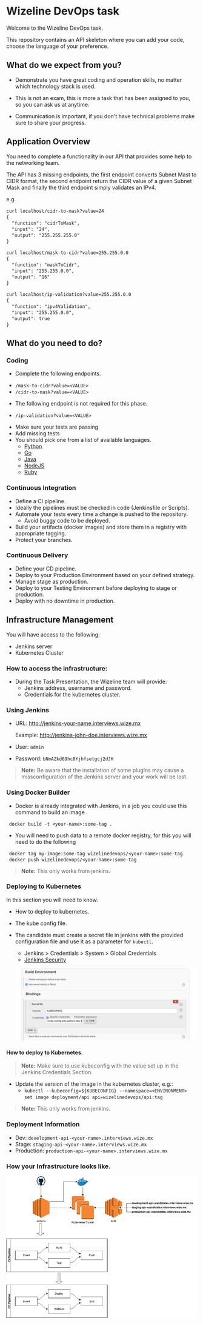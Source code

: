 # Wizeline DevOps task

Welcome to the Wizeline DevOps task.

This repository contains an API skeleton where you can add your code,
choose the language of your preference.

## What do we expect from you?

* Demonstrate you have great coding and operation skills, no matter which
technology stack is used.

* This is not an exam, this is more a task that has been assigned to you,
so you can ask us at anytime.

* Communication is important, if you don't have technical problems make sure
to share your progress.

## Application Overview

You need to complete a functionality in our API that provides some help to
the networking team.

The API has 3 missing endpoints, the first endpoint converts Subnet Mast to
CIDR format, the second endpoint return the CIDR value of a given Subnet Mask
and finally the third endpoint simply validates an IPv4.

e.g.

```
curl localhost/cidr-to-mask?value=24
{
  "function": "cidrToMask",
  "input": "24",
  "output": "255.255.255.0"
}
```

```
curl localhost/mask-to-cidr?value=255.255.0.0
{
  "function": "maskToCidr",
  "input": "255.255.0.0",
  "output": "16"
}

```

```
curl localhost/ip-validation?value=255.255.0.0
{
  "function": "ipv4Validation",
  "input": "255.255.0.0",
  "output": true
}

```


## What do you need to do?

### Coding
  * Complete the following endpoints.
   - `/mask-to-cidr?value=<VALUE>`
   - `/cidr-to-mask?value=<VALUE>`
  * The following endpoint is not required for this phase.
   - `/ip-validation?value=<VALUE>`
  * Make sure your tests are passing
  * Add missing tests
  * You should pick one from a list of available languages.
    - [Python](cidr_convert_api/python)
    - [Go](cidr_convert_api/go)
    - [Java](cidr_convert_api/java)
    - [NodeJS](cidr_convert_api/node)
    - [Ruby](cidr_convert_api/ruby)

### Continuous Integration
  * Define a CI pipeline.
  * Ideally the pipelines must be checked in code (Jenkinsfile or Scripts).
  * Automate your tests every time a change is pushed to the repository.
    - Avoid buggy code to be deployed.
  * Build your artifacts (docker images) and store them in a registry
    with appropriate tagging.
  * Protect your branches.

### Continuous Delivery

  * Define your CD pipeline.
  * Deploy to your Production Environment based on your defined strategy.
  * Manage stage as production.
  * Deploy to your Testing Environment before deploying to stage or production.
  * Deploy with no downtime in production.

## Infrastructure Management

  You will have access to the following:

  * Jenkins server
  * Kubernetes Cluster

### How to access the infrastructure:
  * During the Task Presentation, the Wizeline team will provide:
    - Jenkins address, username and password.
    - Credentials for the kubernetes cluster.

### Using Jenkins

 * URL: http://jenkins-your-name.interviews.wize.mx
 
   Example: http://jenkins-john-doe.interviews.wize.mx
 * User: `admin`
 * Password: `bNmAZkd69hc8Yjhfsetgcj2dJH`

> **Note:** Be aware that the installation of some plugins may cause a missconfiguration of the Jenkins server and your work will be lost.

### Using Docker Builder
  * Docker is already integrated with Jenkins, in a job you could use this
  command to build an image

```
 docker build -t <your-name>:some-tag .
```

  * You will need to push data to a remote docker registry, for this you will
  need to do the following

```
 docker tag my-image:some-tag wizelinedevops/<your-name>:some-tag
 docker push wizelinedevops/<your-name>:some-tag
```
> **Note:** This only works from jenkins.

### Deploying to Kubernetes

In this section you will need to know.

  * How to deploy to kubernetes.
  * The kube config file.
  * The candidate must create a secret file in jenkins with the provided
  configuration file and use it as a parameter for `kubectl`.
    - Jenkins > Credentials > System > Global Credentials
    - [Jenkins Security](https://jenkins.interviews.wize.mx/credentials/store/system/domain/_/)

    ![](jenkins-security.png "Jenkins Security")



#### How to deploy to Kubernetes.

> **Note:** Make sure to use kubeconfig with the value set up in the
> Jenkins Credentials Section.

  * Update the version of the image in the kubernetes cluster, e.g.:
    - `kubectl --kubeconfig=${KUBECONFIG} --namespace=<ENVIRONMENT>
    set image deployment/api api=wizelinedevops/api:tag`

> **Note:** This only works from jenkins.

### Deployment Information

* Dev: `development-api-<your-name>.interviews.wize.mx`
* Stage: `staging-api-<your-name>.interviews.wize.mx`
* Production: `production-api-<your-name>.interviews.wize.mx`

### How your Infrastructure looks like.

![](interview-infra.png "Your Infra")
